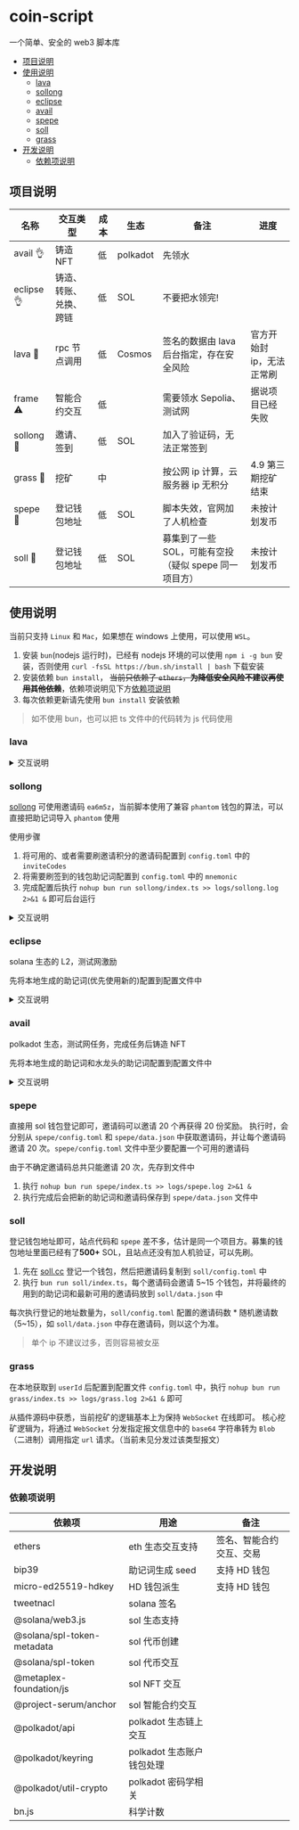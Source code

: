 <!-- omit in toc -->
# coin-script

一个简单、安全的 web3 脚本库

- [项目说明](#项目说明)
- [使用说明](#使用说明)
  - [lava](#lava)
  - [sollong](#sollong)
  - [eclipse](#eclipse)
  - [avail](#avail)
  - [spepe](#spepe)
  - [soll](#soll)
  - [grass](#grass)
- [开发说明](#开发说明)
  - [依赖项说明](#依赖项说明)

## 项目说明

| 名称 | 交互类型 | 成本 | 生态 | 备注 | 进度 |
| -- | -- | -- | -- | -- | -- |
| avail :ok_hand: | 铸造 NFT | 低 | polkadot | 先领水 | |
| eclipse :ok_hand: | 铸造、转账、兑换、跨链 | 低 | SOL | 不要把水领完!| |
| lava :hear_no_evil: | rpc 节点调用 | 低 | Cosmos | 签名的数据由 lava 后台指定，存在安全风险 | 官方开始封 ip，无法正常刷 |
| frame :warning: | 智能合约交互 | 低 | | 需要领水 Sepolia、测试网 | 据说项目已经失败 |
| sollong :hear_no_evil: | 邀请、签到 | 低 | SOL | 加入了验证码，无法正常签到 | |
| grass :hear_no_evil: | 挖矿 | 中 | | 按公网 ip 计算，云服务器 ip 无积分 | 4.9 第三期挖矿结束 |
| spepe :poop: | 登记钱包地址 | 低 | SOL | 脚本失效，官网加了人机检查 | 未按计划发币 |
| soll :poop: | 登记钱包地址 | 低 | SOL | 募集到了一些 SOL，可能有空投（疑似 spepe 同一项目方）| 未按计划发币 |

## 使用说明

当前只支持 `Linux` 和 `Mac`，如果想在 windows 上使用，可以使用 `WSL`。

1. 安装 `bun`(nodejs 运行时)，已经有 nodejs 环境的可以使用 `npm i -g bun` 安装，否则使用 `curl -fsSL https://bun.sh/install | bash` 下载安装
2. 安装依赖 `bun install`， ~~当前只依赖了 `ethers`，**为降低安全风险不建议再使用其他依赖**~~，依赖项说明见下方[依赖项说明](#依赖项说明)
3. 每次依赖更新请先使用 `bun install` 安装依赖

> 如不使用 bun，也可以把 ts 文件中的代码转为 js 代码使用

### lava

<details>
<summary>交互说明</summary>

<!-- omit in toc -->
#### 批量注册

获取 lava rpc id 可以使用 `bun run lava/util.ts` 脚本获得，建议在本地生成，再更新到配置文件中，这里的助记词一定要记录好，否则找不回钱包

```ts
function main() {
    // 生成 rpc id，日志中的助记词需要记录下来，仅用于生成 rpc id
    generateRPCs(10);
}
```

<!-- omit in toc -->
#### 查询积分

使用 `bun run lava/util.ts` 查询积分，按需使用助记词或私钥查询，**因为登录需要钱包签名，所以需要用到助记词或私钥。**

```ts
function main() {
    // 通过助记词查询积分信息，比上面的方法多调一个接口
    queryMeByMnemonic('word1 word2 word3 ...', 10);


    // 通过私钥查询积分信息，比上面的方法多调一个接口
    // queryMeByKeys(['0x...', '0x...']);
}
```

<!-- omit in toc -->
#### 刷积分

lava net 的积分是通过调用 rpc 节点获得，使用 `lava/rpc.ts` 脚本，单个 rpc 节点会串行调用，脚本中分别会通过查询`钱包资产`和`代币资产`来刷积分

1. 在 [lava](https://points.lavanet.xyz/) 获取 rpc 节点
2. 将获取到的 rpc 节点配置到 `config.toml` 中
3. 使用 `nohup bun run lava/rpc.ts >> logs/lava.log 2>&1 &` 后台运行，如果是在服务器上运行，请在断开远程连接后再登录确定进程是否正常

<!-- omit in toc -->
#### 注意事项

- 登录环节中会用到私钥进行签名，签名的内容由 lava 后台返回，存在安全风险！**避免使用存在大额资金的钱包登录**

</details>

### sollong

[sollong](https://app.sollong.xyz/) 可使用邀请码 `ea6m5z`，当前脚本使用了兼容 `phantom` 钱包的算法，可以直接把助记词导入 `phantom` 使用

使用步骤

1. 将可用的、或者需要刷邀请积分的邀请码配置到 `config.toml` 中的 `inviteCodes`
2. 将需要刷签到的钱包助记词配置到 `config.toml` 中的 `mnemonic`
3. 完成配置后执行 `nohup bun run sollong/index.ts >> logs/sollong.log 2>&1 &` 即可后台运行

<details><summary>交互说明</summary>

<!-- omit in toc -->
#### 每日签到

本地生成助记词（最好是新的，避免安全风险）后配置到 `config.toml` 中，配置通过助记词派生的钱包数量 `wallet.count` 即需要刷的钱包数量。


<!-- omit in toc -->
#### 刷邀请积分

只刷邀请积分**可以不用提供助记词、私钥**

把生成的邀请码，添加到配置文件 `config.toml` 中即可，会跟上面的签到一起执行

<!-- omit in toc -->
#### 邀请码邀请的帐号刷积分

邀请码邀请的帐号每天都签到，一个邀请码会对应一个 HD 钱包助记词存储到 `sollong/data.json` 文件中


<!-- omit in toc -->
#### 批量查询积分与 SOL 资产

执行 `bun run sollong/util.ts` 即可

</details>

### eclipse

solana 生态的 L2，测试网激励

先将本地生成的助记词(优先使用新的)配置到配置文件中
<details><summary>交互说明</summary>

跨链和铸造代币的交互需要的 SOL 相对多一些，如果没有 sepolia 的水，可以不用挂这两个交互任务

<!-- omit in toc -->
#### 跨链交互

从 sepolia 跨链到 eclipse testnet，需要从 sepolia 领水，很多水龙头都限制了只给主网有 ETH 资产的地址

执行脚本 `nohup bun run eclipse/bridge.ts >> logs/eclipse-bridge.log 2>&1 &`

<!-- omit in toc -->
#### 代币交互

- 创建代币
- 铸造代币
- 发送代币

执行脚本 `nohup bun run eclipse/token.ts >> logs/eclipse-token.log 2>&1 &`

<!-- omit in toc -->
#### invariant 交互 (官方)

- 领 sol 水 (最好先注释掉其他两个，先把 sol 的领了)
- 领 USDC, BTC, ETH 水
- swap

`nohup bun run eclipse/invariant.ts >> logs/eclipse-invariant.log 2>&1 &`

</details>

### avail

polkadot 生态，测试网任务，完成任务后铸造 NFT

先将本地生成的助记词和水龙头的助记词配置到配置文件中
<details><summary>交互说明</summary>

<!-- omit in toc -->
#### AVL 分发

执行 `bun run avail/transfer.ts` 脚本分发 `AVL` 用于 NFT 铸造，单次 mint 需要准备 `0.02 AVL`，脚本会根据水龙头的资产进行分发，也可以修改脚本中的值来跳转分发的钱包数

<!-- omit in toc -->
#### NFT 铸造

执行 `bun run avail/nft.ts` 脚本铸造 NFT，每次铸造前会先检查资产是否 `>= 0.02` ，如果小于则跳过
</details>

### spepe

直接用 sol 钱包登记即可，邀请码可以邀请 20 个再获得 20 份奖励。
执行时，会分别从 `spepe/config.toml` 和 `spepe/data.json` 中获取邀请码，并让每个邀请码邀请 20 次。`spepe/config.toml` 文件中至少要配置一个可用的邀请码

由于不确定邀请码总共只能邀请 20 次，先存到文件中

1. 执行 `nohup bun run spepe/index.ts >> logs/spepe.log 2>&1 &`
2. 执行完成后会把新的助记词和邀请码保存到 `spepe/data.json` 文件中

### soll

登记钱包地址即可，站点代码和 `spepe` 差不多，估计是同一个项目方。募集的钱包地址里面已经有了**500+** SOL，且站点还没有加人机验证，可以先刷。

1. 先在 [soll.cc](https://soll.cc) 登记一个钱包，然后把邀请码复制到 `soll/config.toml` 中
2. 执行 `bun run soll/index.ts`，每个邀请码会邀请 5~15 个钱包，并将最终的用到的助记词和最新可用的邀请码放到 `soll/data.json` 中

每次执行登记的地址数量为，`soll/config.toml` 配置的邀请码数 * 随机邀请数（5~15），如 `soll/data.json` 中存在邀请码，则以这个为准。

> 单个 ip 不建议过多，否则容易被女巫

### grass

在本地获取到 `userId` 后配置到配置文件 `config.toml` 中，执行 `nohup bun run grass/index.ts >> logs/grass.log 2>&1 &` 即可

从插件源码中获悉，当前挖矿的逻辑基本上为保持 `WebSocket` 在线即可。
核心挖矿逻辑为，将通过 `WebSocket` 分发指定报文信息中的 `base64` 字符串转为 `Blob`（二进制）调用指定 `url` 请求。（当前未见分发过该类型报文）




## 开发说明


### 依赖项说明

| 依赖项 | 用途 | 备注 |
| -- | -- | -- |
| ethers | eth 生态交互支持 | 签名、智能合约交互、交易 |
| bip39 | 助记词生成 seed | 支持 HD 钱包 |
| micro-ed25519-hdkey | HD 钱包派生 | 支持 HD 钱包 |
| tweetnacl | solana 签名 | |
| @solana/web3.js | sol 生态支持 |  |
| @solana/spl-token-metadata | sol 代币创建 | |
| @solana/spl-token | sol 代币交互 | |
| @metaplex-foundation/js | sol NFT 交互 | |
| @project-serum/anchor | sol 智能合约交互 | |
| @polkadot/api | polkadot 生态链上交互 | |
| @polkadot/keyring | polkadot 生态账户钱包处理 | | 
| @polkadot/util-crypto | polkadot 密码学相关 | |
| bn.js | 科学计数 | |




